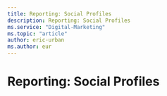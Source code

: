 ```yaml
---
title: Reporting: Social Profiles
description: Reporting: Social Profiles
ms.service: "Digital-Marketing"
ms.topic: "article"
author: eric-urban
ms.author: eur
---
```


# Reporting: Social Profiles


